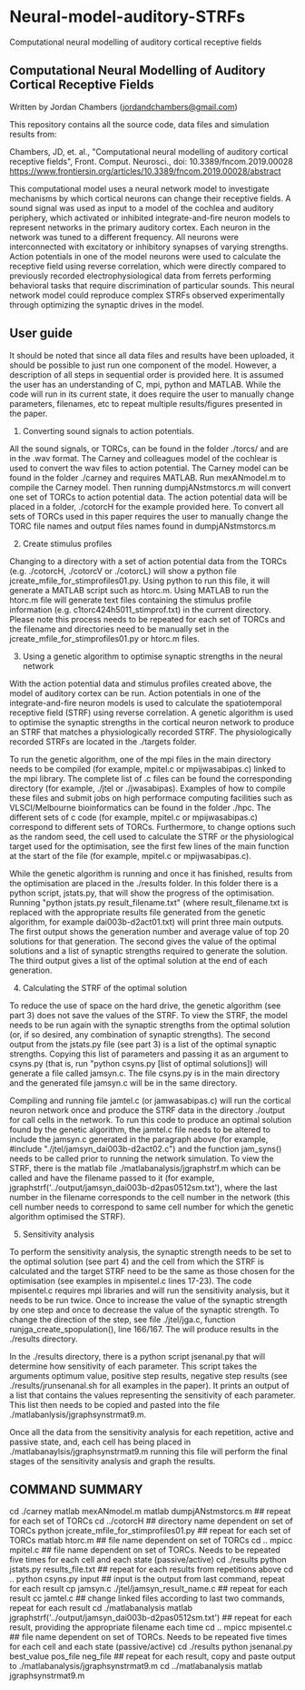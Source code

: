 # Neural-model-auditory-STRFs
Computational neural modelling of auditory cortical receptive fields



Computational Neural Modelling of Auditory Cortical Receptive Fields
--------------------------------------------------------------------
Written by Jordan Chambers (jordandchambers@gmail.com)

This repository contains all the source code, data files and simulation results from:

Chambers, JD, et. al., "Computational neural modelling of auditory cortical receptive fields", Front. Comput. Neurosci., doi: 10.3389/fncom.2019.00028
https://www.frontiersin.org/articles/10.3389/fncom.2019.00028/abstract

This computational model uses a neural network model to investigate mechanisms by which cortical neurons can change their receptive fields. A sound signal was used as input to a model of the cochlea and auditory periphery, which activated or inhibited integrate-and-fire neuron models to represent networks in the primary auditory cortex. Each neuron in the network was tuned to a different frequency. All neurons were interconnected with excitatory or inhibitory synapses of varying strengths. Action potentials in one of the model neurons were used to calculate the receptive field using reverse correlation, which were directly compared to previously recorded electrophysiological data from ferrets performing behavioral tasks that require discrimination of particular sounds. This neural network model could reproduce complex STRFs observed experimentally through optimizing the synaptic drives in the model. 

User guide
----------

It should be noted that since all data files and results have been uploaded, it should be possible to just run one component of the model. However, a description of all steps in sequential order is provided here. It is assumed the user has an understanding of C, mpi, python and MATLAB. While the code will run in its current state, it does require the user to manually change parameters, filenames, etc to repeat multiple results/figures presented in the paper.

1. Converting sound signals to action potentials.

All the sound signals, or TORCs, can be found in the folder ./torcs/ and are in the .wav format.
The Carney and colleagues model of the cochlear is used to convert the wav files to action potential. The Carney model can be found in the folder ./carney and requires MATLAB. Run mexANmodel.m to compile the Carney model. Then running dumpjANstmstorcs.m will convert one set of TORCs to action potential data. The action potential data will be placed in a folder, ./cotorcH for the example provided here. To convert all sets of TORCs used in this paper requires the user to manually change the TORC file names and output files names found in dumpjANstmstorcs.m

2. Create stimulus profiles

Changing to a directory with a set of action potential data from the TORCs (e.g. ./cotorcH, ./cotorcV or ./cotorcL) will show a python file jcreate_mfile_for_stimprofiles01.py. Using python to run this file, it will generate a MATLAB script such as htorc.m. Using MATLAB to run the htorc.m file will generate text files containing the stimulus profile information (e.g. c1torc424h5011_stimprof.txt) in the current directory. Please note this process needs to be repeated for each set of TORCs and the filename and directories need to be manually set in the jcreate_mfile_for_stimprofiles01.py or htorc.m files.

3. Using a genetic algorithm to optimise synaptic strengths in the neural network

With the action potential data and stimulus profiles created above, the model of auditory cortex can be run. Action potentials in one of the integrate-and-fire neuron models is used to calculate the spatiotemporal receptive field (STRF) using reverse correlation. A genetic algorithm is used to optimise the synaptic strengths in the cortical neuron network to produce an STRF that matches a physiologically recorded STRF. The physiologically recorded STRFs are located in the ./targets folder.

To run the genetic algorithm, one of the mpi files in the main directory needs to be compiled (for example, mpitel.c or mpijwasabipas.c) linked to the mpi library. The complete list of .c files can be found the corresponding directory (for example, ./jtel or ./jwasabipas). Examples of how to compile these files and submit jobs on high performace computing facilities such as VLSCI/Melbourne bioinformatics can be found in the folder ./hpc. The different sets of c code (for example, mpitel.c or mpijwasabipas.c) correspond to different sets of TORCs. Furthermore, to change options such as the random seed, the cell used to calculate the STRF or the physiological target used for the optimisation, see the first few lines of the main function at the start of the file (for example, mpitel.c or mpijwasabipas.c).

While the genetic algorithm is running and once it has finished, results from the optimisation are placed in the ./results folder. In this folder there is a python script, jstats.py, that will show the progress of the optimisation. Running "python jstats.py result_filename.txt" (where result_filename.txt is replaced with the appropriate results file generated from the genetic algorithm, for example dai003b-d2act01.txt) will print three main outputs. The first output shows the generation number and average value of top 20 solutions for that generation. The second gives the value of the optimal solutions and a list of synaptic strengths required to generate the solution. The third output gives a list of the optimal solution at the end of each generation.

4. Calculating the STRF of the optimal solution

To reduce the use of space on the hard drive, the genetic algorithm (see part 3) does not save the values of the STRF. To view the STRF, the model needs to be run again with the synaptic strengths from the optimal solution (or, if so desired, any combination of synaptic strengths). The second output from the jstats.py file (see part 3) is a list of the optimal synaptic strengths. Copying this list of parameters and passing it as an argument to csyns.py (that is, run "python csyns.py [list of optimal solutions]) will generate a file called jamsyn.c. The file csyns.py is in the main directory and the generated file jamsyn.c will be in the same directory.

Compiling and running file jamtel.c (or jamwasabipas.c) will run the cortical neuron network once and produce the STRF data in the directory ./output for call cells in the network. To run this code to produce an optimal solution found by the genetic algorithm, the jamtel.c file needs to be altered to include the jamsyn.c generated in the paragraph above (for example, #include "./jtel/jamsyn_dai003b-d2act02.c") and the function jam_syns() needs to be called prior to running the network simulation. To view the STRF, there is the matlab file ./matlabanalysis/jgraphstrf.m which can be called and have the filename passed to it (for example, jgraphstrf('../output/jamsyn_dai003b-d2pas0512sm.txt'), where the last number in the filename corresponds to the cell number in the network (this cell number needs to correspond to same cell number for which the genetic algorithm optimised the STRF).

5. Sensitivity analysis

To perform the sensitivity analysis, the synaptic strength needs to be set to the optimal solution (see part 4) and the cell from which the STRF is calculated and the target STRF need to be the same as those chosen for the optimisation (see examples in mpisentel.c lines 17-23). The code mpisentel.c requires mpi libraries and will run the sensitivity analysis, but it needs to be run twice. Once to increase the value of the synaptic strength by one step and once to decrease the value of the synaptic strength. To change the direction of the step, see file ./jtel/jga.c, function runjga_create_spopulation(), line 166/167. The will produce results in the ./results directory.

In the ./results directory, there is a python script jsenanal.py that will determine how sensitivity of each parameter. This script takes the arguments optimum value, positive step results, negative step results (see ./results/jrunsenanal.sh for all examples in the paper). It prints an output of a list that contains the values representing the sensitivity of each parameter. This list then needs to be copied and pasted into the file ./matlabanlysis/jgraphsynstrmat9.m.

Once all the data from the sensitivity analysis for each repetition, active and passive state, and, each cell has being placed in ./matlabanaylsis/jgraphsynstrmat9.m running this file will perform the final stages of the sensitivity analysis and graph the results.

COMMAND SUMMARY
---------------

cd ./carney
matlab mexANmodel.m
matlab dumpjANstmstorcs.m ## repeat for each set of TORCs
cd ../cotorcH ## directory name dependent on set of TORCs
python jcreate_mfile_for_stimprofiles01.py ## repeat for each set of TORCs
matlab htorc.m ## file name dependent on set of TORCs
cd ..
mpicc mpitel.c ## file name dependent on set of TORCs. Needs to be repeated five times for each cell and each state (passive/active)
cd ./results
python jstats.py results_file.txt ## repeat for each results from repetitions above
cd ..
python csyns.py input ## input is the output from last command, repeat for each result
cp jamsyn.c ./jtel/jamsyn_result_name.c ## repeat for each result
cc jamtel.c ## change linked files according to last two commands, repeat for each result
cd ./matlabanalysis
matlab jgraphstrf('../output/jamsyn_dai003b-d2pas0512sm.txt') ## repeat for each result, providing the appropriate filename each time 
cd ..
mpicc mpisentel.c ## file name dependent on set of TORCs. Needs to be repeated five times for each cell and each state (passive/active)
cd ./results
python jsenanal.py best_value pos_file neg_file ## repeat for each result, copy and paste output to ./matlabanalysis/jgraphsynstrmat9.m
cd ../matlabanalysis
matlab jgraphsynstrmat9.m
